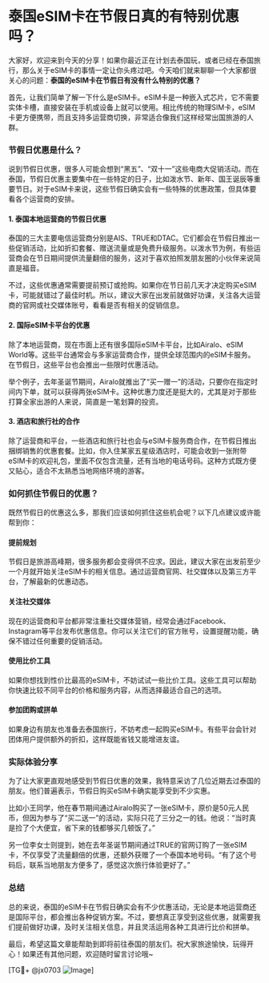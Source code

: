 # 泰国eSIM卡在节假日真的有特别优惠吗？

大家好，欢迎来到今天的分享！如果你最近正在计划去泰国玩，或者已经在泰国旅行，那么关于eSIM卡的事情一定让你头疼过吧。今天咱们就来聊聊一个大家都很关心的问题：**泰国的eSIM卡在节假日有没有什么特别的优惠？**

首先，让我们简单了解一下什么是eSIM卡。eSIM卡是一种嵌入式芯片，它不需要实体卡槽，直接安装在手机或设备上就可以使用。相比传统的物理SIM卡，eSIM卡更方便携带，而且支持多运营商切换，非常适合像我们这样经常出国旅游的人群。

### 节假日优惠是什么？

说到节假日优惠，很多人可能会想到“黑五”、“双十一”这些电商大促销活动。而在泰国，节假日优惠主要集中在一些特定的日子，比如泼水节、新年、国王诞辰等重要节日。对于eSIM卡来说，这些节假日确实会有一些特殊的优惠政策，但具体要看各个运营商的安排。

#### 1. 泰国本地运营商的节假日优惠

泰国的三大主要电信运营商分别是AIS、TRUE和DTAC。它们都会在节假日推出一些促销活动，比如折扣套餐、赠送流量或是免费升级服务。以泼水节为例，有些运营商会在节日期间提供流量翻倍的服务，这对于喜欢拍照发朋友圈的小伙伴来说简直是福音。

不过，这些优惠通常需要提前预订或抢购。如果你在节日前几天才决定购买eSIM卡，可能就错过了最佳时机。所以，建议大家在出发前就做好功课，关注各大运营商的官网或社交媒体账号，看看是否有相关的促销信息。

#### 2. 国际eSIM卡平台的优惠

除了本地运营商，现在市面上还有很多国际eSIM卡平台，比如Airalo、eSIM World等。这些平台通常会与多家运营商合作，提供全球范围内的eSIM卡服务。在节假日，这些平台也会推出一些限时优惠活动。

举个例子，去年圣诞节期间，Airalo就推出了“买一赠一”的活动，只要你在指定时间内下单，就可以获得两张eSIM卡。这种优惠力度还是挺大的，尤其是对于那些打算全家出游的人来说，简直是一笔划算的投资。

#### 3. 酒店和旅行社的合作

除了运营商和平台，一些酒店和旅行社也会与eSIM卡服务商合作，在节假日推出捆绑销售的优惠套餐。比如，你入住某家五星级酒店时，可能会收到一张附带eSIM卡的欢迎礼包，里面不仅包含流量，还有当地的电话号码。这种方式既方便又贴心，适合不太熟悉当地网络环境的游客。

### 如何抓住节假日的优惠？

既然节假日的优惠这么多，那我们应该如何抓住这些机会呢？以下几点建议或许能帮到你：

#### 提前规划

节假日是旅游高峰期，很多服务都会变得供不应求。因此，建议大家在出发前至少一个月就开始关注eSIM卡的相关信息。通过运营商官网、社交媒体以及第三方平台，了解最新的优惠动态。

#### 关注社交媒体

现在的运营商和平台都非常注重社交媒体营销，经常会通过Facebook、Instagram等平台发布优惠信息。你可以关注它们的官方账号，设置提醒功能，确保不错过任何重要的促销活动。

#### 使用比价工具

如果你想找到性价比最高的eSIM卡，不妨试试一些比价工具。这些工具可以帮助你快速比较不同平台的价格和服务内容，从而选择最适合自己的选项。

#### 参加团购或拼单

如果身边有朋友也准备去泰国旅行，不妨考虑一起购买eSIM卡。有些平台会针对团体用户提供额外的折扣，这样既能省钱又能增进友谊。

### 实际体验分享

为了让大家更直观地感受到节假日优惠的效果，我特意采访了几位近期去过泰国的朋友。他们普遍表示，节假日购买eSIM卡确实能享受到不少实惠。

比如小王同学，他在春节期间通过Airalo购买了一张eSIM卡，原价是50元人民币，但因为参与了“买二送一”的活动，实际只花了三分之一的钱。他说：“当时真是捡了个大便宜，省下来的钱都够买几顿饭了。”

另一位李女士则提到，她在去年圣诞节期间通过TRUE的官网订购了一张eSIM卡，不仅享受了流量翻倍的优惠，还额外获赠了一个泰国本地号码。“有了这个号码后，联系当地朋友方便多了，感觉这次旅行体验更好了。”

### 总结

总的来说，泰国的eSIM卡在节假日确实会有不少优惠活动，无论是本地运营商还是国际平台，都会推出各种促销方案。不过，要想真正享受到这些优惠，就需要我们提前做好功课，及时关注相关信息，并且灵活运用各种工具进行比价和拼单。

最后，希望这篇文章能帮助到即将前往泰国的朋友们。祝大家旅途愉快，玩得开心！如果还有其他问题，欢迎随时留言讨论哦~

[TG💪+ @jx0703 ![Image](https://github.com/user-attachments/assets/dbca1d08-cadb-493c-b0ec-ad6f7a83f270)]